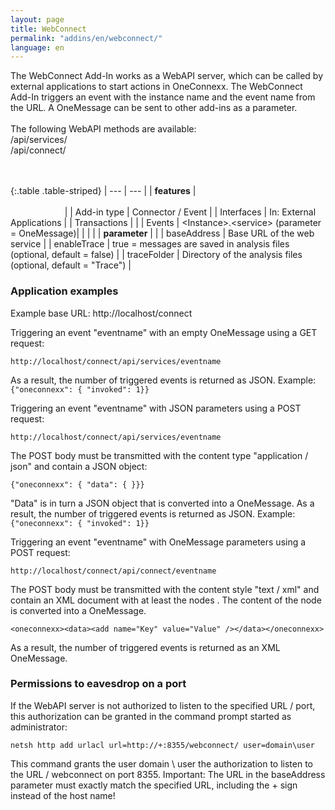 ```yaml
---
layout: page
title: WebConnect
permalink: "addins/en/webconnect/"
language: en
---
```

 
The WebConnect Add-In works as a WebAPI server, which can be called by external applications to start actions in OneConnexx. The WebConnect Add-In triggers an event with the instance name and the event name from the URL. A OneMessage can be sent to other add-ins as a parameter.<br /><br />
The following WebAPI methods are available:<br />
/api/services/<eventname><br />
/api/connect/<eventname><br />
<br /><br />
 
{:.table .table-striped}
| --- | --- |
| __features__ | &nbsp;&nbsp;&nbsp;&nbsp;&nbsp;&nbsp;&nbsp;&nbsp;&nbsp;&nbsp;&nbsp;&nbsp;&nbsp;&nbsp;&nbsp;&nbsp;&nbsp;&nbsp;&nbsp;&nbsp;&nbsp;&nbsp;&nbsp;&nbsp;&nbsp;&nbsp;&nbsp;&nbsp;&nbsp;&nbsp;&nbsp;&nbsp;&nbsp;&nbsp;&nbsp;&nbsp;&nbsp;&nbsp;&nbsp;&nbsp;&nbsp;&nbsp;&nbsp;&nbsp;&nbsp;&nbsp;&nbsp;&nbsp;&nbsp;&nbsp;&nbsp;&nbsp;&nbsp;&nbsp;&nbsp;&nbsp;&nbsp;&nbsp;&nbsp;&nbsp;&nbsp;&nbsp;&nbsp;&nbsp;&nbsp;&nbsp;&nbsp;&nbsp;&nbsp;&nbsp;&nbsp;&nbsp;&nbsp;&nbsp;&nbsp;&nbsp;&nbsp;&nbsp;&nbsp;&nbsp;&nbsp;&nbsp;&nbsp;&nbsp;&nbsp;&nbsp;&nbsp;&nbsp;&nbsp;&nbsp;&nbsp;&nbsp;&nbsp;&nbsp;&nbsp;&nbsp;&nbsp;&nbsp;&nbsp;&nbsp;&nbsp;&nbsp;&nbsp;&nbsp;&nbsp;&nbsp;&nbsp;&nbsp;&nbsp;&nbsp;&nbsp;&nbsp;&nbsp;&nbsp;&nbsp;&nbsp;&nbsp;&nbsp;&nbsp;&nbsp;&nbsp;&nbsp;&nbsp;&nbsp;&nbsp;&nbsp;&nbsp;&nbsp;&nbsp;&nbsp;&nbsp;&nbsp;&nbsp;&nbsp;&nbsp;&nbsp;&nbsp;&nbsp;&nbsp;&nbsp;&nbsp;&nbsp;&nbsp;&nbsp;&nbsp;&nbsp;&nbsp;&nbsp;&nbsp; |
| Add-in type | Connector / Event |
| Interfaces | 	In: External Applications |
| Transactions |  |
| Events | &lt;Instance&gt;.&lt;service&gt; (parameter = OneMessage)|
| | |
| __parameter__ | |
| baseAddress | Base URL of the web service |
| enableTrace | true = messages are saved in analysis files (optional, default = false) |
| traceFolder | Directory of the analysis files (optional, default = "Trace") |



### Application examples

Example base URL: http://localhost/connect

Triggering an event "eventname" with an empty OneMessage using a GET request:
```
http://localhost/connect/api/services/eventname
```
As a result, the number of triggered events is returned as JSON. Example: `{"oneconnexx": { "invoked": 1}}`

Triggering an event "eventname" with JSON parameters using a POST request:
```
http://localhost/connect/api/services/eventname
```
The POST body must be transmitted with the content type "application / json" and contain a JSON object:
```
{"oneconnexx": { "data": { }}}
```
"Data" is in turn a JSON object that is converted into a OneMessage. As a result, the number of triggered events is returned as JSON. Example: `{"oneconnexx": { "invoked": 1}}`

Triggering an event "eventname" with OneMessage parameters using a POST request:
```
http://localhost/connect/api/connect/eventname
```
The POST body must be transmitted with the content style "text / xml" and <oneconnexx><data>contain an XML document with at least the nodes . The content of the <data>node is converted into a OneMessage.
```
<oneconnexx><data><add name="Key" value="Value" /></data></oneconnexx>
```
As a result, the number of triggered events is returned as an XML OneMessage.


### Permissions to eavesdrop on a port

If the WebAPI server is not authorized to listen to the specified URL / port, this authorization can be granted in the command prompt started as administrator:

```
netsh http add urlacl url=http://+:8355/webconnect/ user=domain\user
```

This command grants the user domain \ user the authorization to listen to the URL / webconnect on port 8355. Important: The URL in the baseAddress parameter must exactly match the specified URL, including the + sign instead of the host name! 

